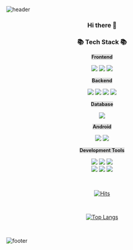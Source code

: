 ![header](https://capsule-render.vercel.app/api?type=waving&color=AED6F1&height=250&section=header&text=Soojin%20Lim&fontSize=80&fontAlign=50&fontColor=FFFFFF)
<div align="center">
<h3 align="center"> Hi there 👋 
<h3 align="center">📚 Tech Stack 📚 </h3> 
<b><span align="center" style="background-color:#DCDCDC;font-size:90%;">Frontend</span></b>
<p align="center"> 
<img src="https://img.shields.io/badge/Html5-E34F26?style=flat-square&logo=Html5&logoColor=white">
<img src="https://img.shields.io/badge/CSS3-1572B6?style=flat-square&logo=CSS3&logoColor=white">
<img src="https://img.shields.io/badge/JavaScript-F7DF1E?style=flat-square&logo=JavaScript&logoColor=white">
</p>
<b><span align="center" style="background-color:#DCDCDC;font-size:90%;">Backend</span></b>
<p align="center"> 
<img src="https://img.shields.io/badge/Java-007396?style=flat-square&logo=Java&logoColor=white">
<img src="https://img.shields.io/badge/Jsp-E34F26?style=flat-square&logo=Jsp&logoColor=white">
<img src="https://img.shields.io/badge/Spring-6DB33F?style=flat-square&logo=Spring&logoColor=white">
<img src="https://img.shields.io/badge/SpringBoot-6DB33F?style=flat-square&logo=SpringBoot&logoColor=white">
</p>
<b><span align="center" style="background-color:#DCDCDC;font-size:90%;">Database</span></b>
<p align="center"> 
<img src="https://img.shields.io/badge/oracle-F80000?style=flat-square&logo=oracle&logoColor=white">
</p>
<b><span align="center" style="background-color:#DCDCDC;font-size:90%;">Android</span></b>
<p align="center"> 
<img src="https://img.shields.io/badge/Android-3DDC84?style=flat-square&logo=Android&logoColor=white">
<img src="https://img.shields.io/badge/Kotlin-0095D5?style=flat-square&logo=Kotlin&logoColor=white">
</p>
<b><span align="center" style="background-color:#DCDCDC;font-size:90%;">Development Tools</span></b>
<p align="center"> 
<img src="https://img.shields.io/badge/intellijidea-000000?style=flat-square&logo=intellijidea&logoColor=white">
<img src="https://img.shields.io/badge/eclipseide-2C2255?style=flat-square&logo=eclipseide&logoColor=white">
<img src="https://img.shields.io/badge/datagrip-000000?style=flat-square&logo=datagrip&logoColor=white">
<br>
<img src="https://img.shields.io/badge/postman-FF6C37?style=flat-square&logo=postman&logoColor=white">
<img src="https://img.shields.io/badge/VisualStudioCode-007ACC?style=flat-square&logo=VisualStudioCode&logoColor=white">
<img src="https://img.shields.io/badge/androidstudio-3DDC84?style=flat-square&logo=androidstudio&logoColor=white">
</p>
<br>

[![Hits](https://hits.seeyoufarm.com/api/count/incr/badge.svg?url=https%3A%2F%2Fgithub.com%2Flsj104%2Fhit-counter&count_bg=%23F7CAD3&title_bg=%23FB8C32&icon=&icon_color=%23E7E7E7&title=hits&edge_flat=false)](https://hits.seeyoufarm.com)   

<br>

  [![Top Langs](https://github-readme-stats.vercel.app/api/top-langs/?username=lsj104&langs_count=6&layout=compact&exclude_repo=database_project,TodoProject,boot-gongbang)](https://github.com/anuraghazra/github-readme-stats)   

  
<!-- ![Anurag's GitHub stats](https://github-readme-stats.vercel.app/api?username=lsj104&count_private=true&show_icons=true&theme=flag-india) -->

<br>

</div>

![footer](https://capsule-render.vercel.app/api?type=waving&color=AED6F1&height=200&section=footer&text=%20&fontSize=90)
